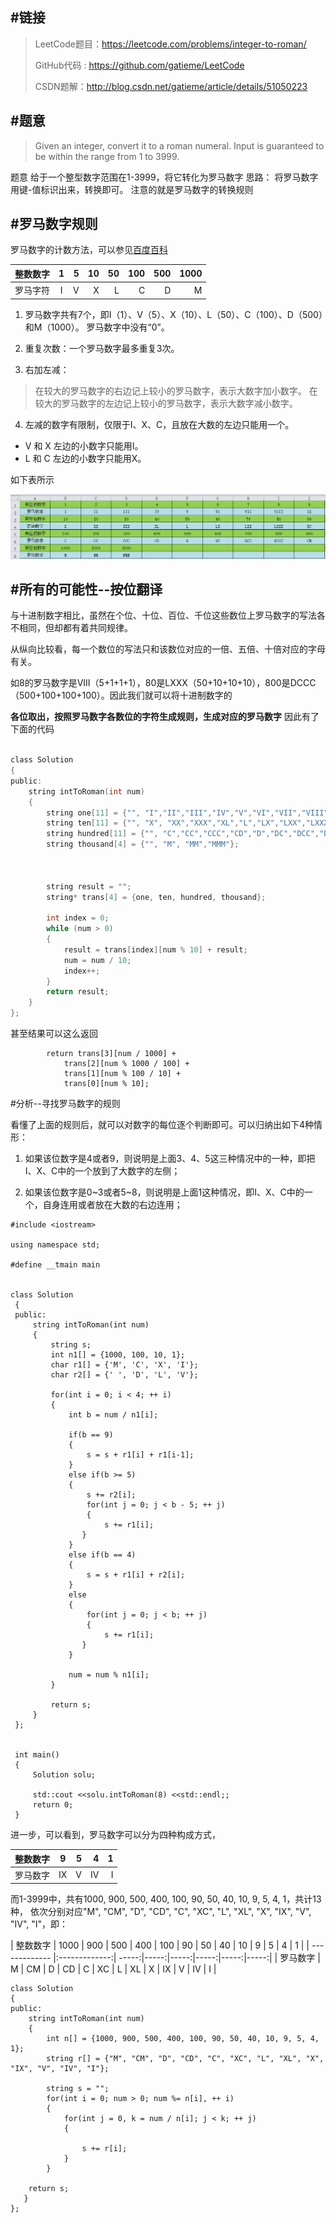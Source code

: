 #链接
-------

>LeetCode题目：https://leetcode.com/problems/integer-to-roman/
>
>GitHub代码 :  https://github.com/gatieme/LeetCode
>
>CSDN题解：http://blog.csdn.net/gatieme/article/details/51050223


#题意
-------

>Given an integer, convert it to a roman numeral. 
Input is guaranteed to be within the range from 1 to 3999.

题意
给于一个整型数字范围在1-3999，将它转化为罗马数字
思路： 
将罗马数字用键-值标识出来，转换即可。 
注意的就是罗马数字的转换规则 

#罗马数字规则
-------
罗马数字的计数方法，可以参见[百度百科](http://baike.baidu.com/link?url=nEgIPqXCRrXXyEt9S6AKF9-jIOU5mk6n-6SfxmDrR4VRHai_CJnWcAqZ28eVoyHGCxnzuiZVGn9qdaW8AqZCrq)

|整数数字 |  1  | 5 |  10 | 50  | 100 | 500 | 1000 |
| ------------- |:-------------:| -----:|-----:|-----:|-----:|-----:|-----:|
|罗马字符 |   I  | V |  X  |  L   |    C  |    D  |   M   |


1.    罗马数字共有7个，即I（1）、V（5）、X（10）、L（50）、C（100）、D（500）和M（1000）。 
罗马数字中没有“0”。 

2.    重复次数：一个罗马数字最多重复3次。 

3.    右加左减： 
>在较大的罗马数字的右边记上较小的罗马数字，表示大数字加小数字。 
在较大的罗马数字的左边记上较小的罗马数字，表示大数字减小数字。 

4.    左减的数字有限制，仅限于I、X、C，且放在大数的左边只能用一个。 

*    V 和 X 左边的小数字只能用Ⅰ。 
*    L 和 C 左边的小数字只能用X。 

如下表所示

![这里写图片描述](./roman.png)


#所有的可能性--按位翻译
-------

与十进制数字相比，虽然在个位、十位、百位、千位这些数位上罗马数字的写法各不相同，但却都有着共同规律。

从纵向比较看，每一个数位的写法只和该数位对应的一倍、五倍、十倍对应的字母有关。

如8的罗马数字是VIII（5+1+1+1），80是LXXX（50+10+10+10），800是DCCC（500+100+100+100）。因此我们就可以将十进制数字的

**各位取出，按照罗马数字各数位的字符生成规则，生成对应的罗马数字**
因此有了下面的代码

```c

class Solution
{
public:
    string intToRoman(int num)
    {
        string one[11] = {"", "I","II","III","IV","V","VI","VII","VIII","IX"};          ///  个位
        string ten[11] = {"", "X", "XX","XXX","XL","L","LX","LXX","LXXX","XC"};         ///  十位
        string hundred[11] = {"", "C","CC","CCC","CD","D","DC","DCC","DCCC","CM"};      ///  百位
        string thousand[4] = {"", "M", "MM","MMM"};                                     ///  千位



        string result = "";
        string* trans[4] = {one, ten, hundred, thousand};

        int index = 0;
        while (num > 0)
        {
            result = trans[index][num % 10] + result;
            num = num / 10;
            index++;
        }
        return result;
    }
};
```

甚至结果可以这么返回
```
        return trans[3][num / 1000] +
            trans[2][num % 1000 / 100] +
            trans[1][num % 100 / 10] +
            trans[0][num % 10];
```


#分析--寻找罗马数字的规则

看懂了上面的规则后，就可以对数字的每位逐个判断即可。可以归纳出如下4种情形：

1.	如果该位数字是4或者9，则说明是上面3、4、5这三种情况中的一种，即把I、X、C中的一个放到了大数字的左侧；

2.	如果该位数字是0~3或者5~8，则说明是上面1这种情况，即I、X、C中的一个，自身连用或者放在大数的右边连用；

```
#include <iostream>

using namespace std;

#define __tmain main


class Solution
 {
 public:
     string intToRoman(int num)
     {
         string s;
         int n1[] = {1000, 100, 10, 1};
         char r1[] = {'M', 'C', 'X', 'I'};
         char r2[] = {' ', 'D', 'L', 'V'};

         for(int i = 0; i < 4; ++ i)
         {
             int b = num / n1[i];

             if(b == 9)
             {
                 s = s + r1[i] + r1[i-1];
             }
             else if(b >= 5)
             {
                 s += r2[i];
                 for(int j = 0; j < b - 5; ++ j)
                 {
                     s += r1[i];
                }
             }
             else if(b == 4)
             {
                 s = s + r1[i] + r2[i];
             }
             else
             {
                 for(int j = 0; j < b; ++ j)
                 {
                     s += r1[i];
                }
             }

             num = num % n1[i];
         }

         return s;
     }
 };


 int main()
 {
     Solution solu;

     std::cout <<solu.intToRoman(8) <<std::endl;;
     return 0;
 }

```


进一步，可以看到，罗马数字可以分为四种构成方式，
      
| 整数数字 | 9 | 5 | 4 | 1 |
| ------------- |:-------------:| -----:|-----:|-----:|
| 罗马数字 |  IX | V | IV | I |

而1-3999中，共有1000, 900, 500, 400, 100, 90, 50, 40, 10, 9, 5, 4, 1，共计13种，
依次分别对应"M", "CM", "D", "CD", "C", "XC", "L", "XL", "X", "IX", "V", "IV", "I"，即：

| 整数数字 | 1000 | 900 | 500 | 400 | 100 | 90 | 50 | 40 | 10 | 9 | 5 | 4 | 1 |
| ------------- |:-------------:| -----:|-----:|-----:|-----:|-----:|-----:|
| 罗马数字 | M | CM | D |  CD | C |  XC | L | XL | X | IX | V | IV | I |

```
class Solution
{
public:
    string intToRoman(int num)
    {
        int n[] = {1000, 900, 500, 400, 100, 90, 50, 40, 10, 9, 5, 4, 1};
        string r[] = {"M", "CM", "D", "CD", "C", "XC", "L", "XL", "X", "IX", "V", "IV", "I"};

        string s = "";
        for(int i = 0; num > 0; num %= n[i], ++ i)
        {
            for(int j = 0, k = num / n[i]; j < k; ++ j)
            {

                s += r[i];
            }
        }

    return s;
   }
};
```
